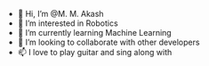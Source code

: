 - 👋 Hi, I’m @M. M. Akash
- 👀 I’m interested in Robotics
- 🌱 I’m currently learning Machine Learning
- 💞️ I’m looking to collaborate with other developers
- 📫 I love to play guitar and sing along with

<!---
Akash-Rayhan/Akash-Rayhan is a ✨ special ✨ repository because its `README.md` (this file) appears on your GitHub profile.
You can click the Preview link to take a look at your changes.
--->
